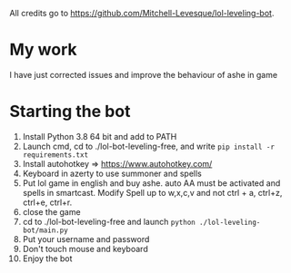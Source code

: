 All credits go to https://github.com/Mitchell-Levesque/lol-leveling-bot.

# My work
I have just corrected issues and improve the behaviour of ashe in game


# Starting the bot
 1. Install Python 3.8 64 bit and add to PATH
 2. Launch cmd, cd to ./lol-bot-leveling-free,  and write `pip install -r requirements.txt`
 3. Install autohotkey => https://www.autohotkey.com/
 4. Keyboard in azerty to use summoner and spells
 5. Put lol game in english and buy ashe. auto AA must be activated and spells in smartcast. Modify Spell up to w,x,c,v and not ctrl + a, ctrl+z, ctrl+e, ctrl+r.
 6. close the game
 7. cd to ./lol-bot-leveling-free and launch `python ./lol-leveling-bot/main.py`
 8. Put your username and password
 9. Don't touch mouse and keyboard
 10. Enjoy the bot
